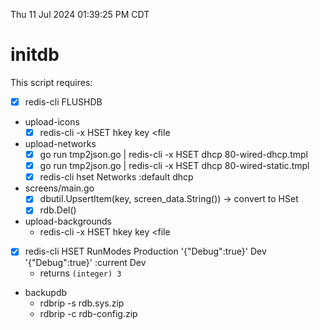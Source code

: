 Thu 11 Jul 2024 01:39:25 PM CDT

# initdb

This script requires:

- [x] redis-cli FLUSHDB
- upload-icons
  - [x] redis-cli -x HSET hkey key <file
- upload-networks
  - [x] go run tmp2json.go | redis-cli -x HSET dhcp 80-wired-dhcp.tmpl
  - [x] go run tmp2json.go | redis-cli -x HSET dhcp 80-wired-static.tmpl
  - [x] redis-cli hset Networks :default dhcp
- screens/main.go
  - [x] dbutil.UpsertItem(key, screen_data.String()) -> convert to HSet
  - [x] rdb.Del()
- upload-backgrounds
  - redis-cli -x HSET hkey key <file
- [x] redis-cli HSET RunModes Production '{"Debug":true}' Dev '{"Debug":true}' :current Dev
  - returns `(integer) 3`
- backupdb
  - rdbrip -s rdb.sys.zip
  - rdbrip -c rdb-config.zip
